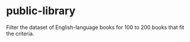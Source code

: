 # public-library
Filter the dataset of English-language books for 100 to 200 books that fit the criteria.
